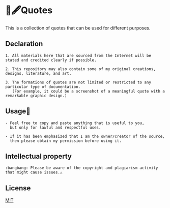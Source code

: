 # 📜🖋Quotes
This is a collection of quotes that can be used for different purposes.


## Declaration
```
1. All materials here that are sourced from the Internet will be stated and credited clearly if possible.

2. This repository may also contain some of my original creations, designs, literature, and art.

3. The formations of quotes are not limited or restricted to any particular type of documentation.
   (For example, it could be a screenshot of a meaningful quote with a remarkable graphic design.)
```


## Usage:large_blue_circle:
```
- Feel free to copy and paste anything that is useful to you, 
  but only for lawful and respectful uses.

- If it has been emphasized that I am the owner/creator of the source, 
  then please obtain my permission before using it.
```


## Intellectual property
```
:bangbang: Please be aware of the copyright and plagiarism activity that might cause issues.⚠️
```


## License
[MIT](https://choosealicense.com/licenses/mit/)
